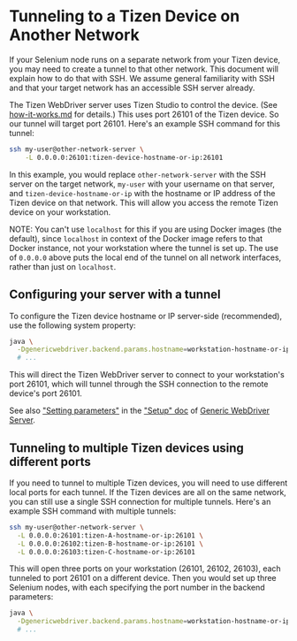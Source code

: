 # Tunneling to a Tizen Device on Another Network

If your Selenium node runs on a separate network from your Tizen device,
you may need to create a tunnel to that other network.  This document will
explain how to do that with SSH.  We assume general familiarity with SSH and
that your target network has an accessible SSH server already.

The Tizen WebDriver server uses Tizen Studio to control the device.  (See
[how-it-works.md](how-it-works.md) for details.)  This uses port 26101 of the
Tizen device.  So our tunnel will target port 26101.  Here's an example SSH
command for this tunnel:

```sh
ssh my-user@other-network-server \
    -L 0.0.0.0:26101:tizen-device-hostname-or-ip:26101
```

In this example, you would replace `other-network-server` with the SSH server on
the target network, `my-user` with your username on that server, and
`tizen-device-hostname-or-ip` with the hostname or IP address of the Tizen
device on that network.  This will allow you access the remote Tizen device on
your workstation.

NOTE: You can't use `localhost` for this if you are using Docker images (the
default), since `localhost` in context of the Docker image refers to that Docker
instance, not your workstation where the tunnel is set up.  The use of `0.0.0.0`
above puts the local end of the tunnel on all network interfaces, rather than
just on `localhost`.


## Configuring your server with a tunnel

To configure the Tizen device hostname or IP server-side (recommended), use the
following system property:

```sh
java \
  -Dgenericwebdriver.backend.params.hostname=workstation-hostname-or-ip \
  # ...
```

This will direct the Tizen WebDriver server to connect to your workstation's
port 26101, which will tunnel through the SSH connection to the remote device's
port 26101.

See also ["Setting parameters"][] in the ["Setup" doc][] of
[Generic WebDriver Server][].


## Tunneling to multiple Tizen devices using different ports

If you need to tunnel to multiple Tizen devices, you will need to use different
local ports for each tunnel.  If the Tizen devices are all on the same network,
you can still use a single SSH connection for multiple tunnels.  Here's an
example SSH command with multiple tunnels:

```sh
ssh my-user@other-network-server \
  -L 0.0.0.0:26101:tizen-A-hostname-or-ip:26101 \
  -L 0.0.0.0:26102:tizen-B-hostname-or-ip:26101 \
  -L 0.0.0.0:26103:tizen-C-hostname-or-ip:26101
```

This will open three ports on your workstation (26101, 26102, 26103), each
tunneled to port 26101 on a different device.  Then you would set up three
Selenium nodes, with each specifying the port number in the backend parameters:

```sh
java \
  -Dgenericwebdriver.backend.params.hostname=workstation-hostname-or-ip:26103 \
  # ...
```


[Generic WebDriver Server]: https://github.com/shaka-project/generic-webdriver-server
["Setting parameters"]: https://github.com/shaka-project/generic-webdriver-server/blob/main/setup.md#setting-parameters
["Setup" doc]: https://github.com/shaka-project/generic-webdriver-server/blob/main/setup.md
